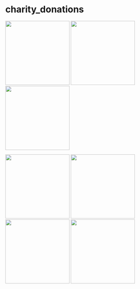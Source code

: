 # charity_donations

<img src="https://media.github.umn.edu/user/23409/files/657b23f2-2d48-40a7-99a8-c701f8aa07a9" width="200"/> <img src="https://media.github.umn.edu/user/23409/files/8eea0f86-8032-46f3-b0c6-e2a9ce57efc6" width="200"/> <img src="https://media.github.umn.edu/user/23409/files/32a145ad-a75a-40e0-966c-42057a87b204" width="200"/>

<img src="https://media.github.umn.edu/user/23409/files/bfdb5e2a-5353-4c25-89a2-c19690cdc6b1" width="200"/> <img src="https://media.github.umn.edu/user/23409/files/69ac335a-bc9a-437b-8e53-8ff6b920dcb2" width="200"/> <img src="https://media.github.umn.edu/user/23409/files/d73a82a1-b073-43ce-900c-f02b9c00b73d" width="200"/> 
<img src="https://media.github.umn.edu/user/23409/files/56060fa8-4b04-42fd-9bf1-aaa4f16cf68a" width="200"/>

